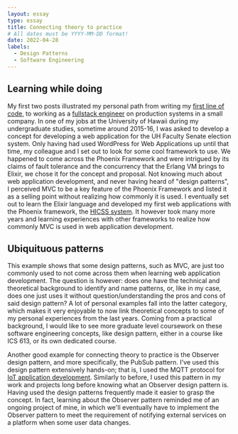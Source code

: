 ```yaml
---
layout: essay
type: essay
title: Connecting theory to practice
# All dates must be YYYY-MM-DD format!
date: 2022-04-28
labels:
  - Design Patterns
  - Software Engineering
---
```


## Learning while doing

My first two posts illustrated my personal path from writing my [first line of code](./engineers-path-to-js.md), to working as a [fullstack engineer](./software-engineering.md) on production systems in a small company. In one of my jobs at the University of Hawaii during my undergraduate studies, sometime around 2015-16, I was asked to develop a concept for developing a web application for the UH Faculty Senate election system. Only having had used WordPress for Web Applications up until that time, my colleague and I set out to look for some cool framework to use. We happened to come across the Phoenix Framework and were intrigued by its claims of fault tolerance and the concurrency that the Erlang VM brings to Elixir, we chose it for the concept and proposal. Not knowing much about web application development, and never having heard of "design patterns", I perceived MVC to be a key feature of the Phoenix Framework and listed it as a selling point without realizing how commonly it is used. I eventually set out to learn the Elixir language and developed my first web applications with the Phoenix framework, the [HICSS system](../projects/hicss-cms.md). It however took many more years and learning experiences with other frameworks to realize how commonly MVC is used in web application development.

## Ubiquituous patterns

This example shows that some design patterns, such as MVC, are just too commonly used to not come across them when learning web application development. The question is however: does one have the technical and theoretical background to identify and name patterns, or, like in my case, does one just uses it without question/understanding the pros and cons of said design pattern? A lot of personal examples fall into the latter category, which makes it very enjoyable to now link theoretical concepts to some of my personal experiences from the last years. Coming from a practical background, I would like to see more graduate level coursework on these software engineering concepts, like design pattern, either in a course like ICS 613, or its own dedicated course.

Another good example for connecting theory to practice is the Observer design pattern, and more specifically, the PubSub pattern. I've used this design pattern extensively hands-on; that is, I used the MQTT protocol for [IoT application development](../projects/iot-application-development.md). Similarly to before, I used this pattern in my work and projects long before knowing what an Observer design pattern is. Having used the design patterns frequently made it easier to grasp the concept. In fact, learning about the Observer pattern reminded me of an ongoing project of mine, in which we'll eventually have to implement the Observer pattern to meet the requirement of notifying external services on a platform when some user data changes.

